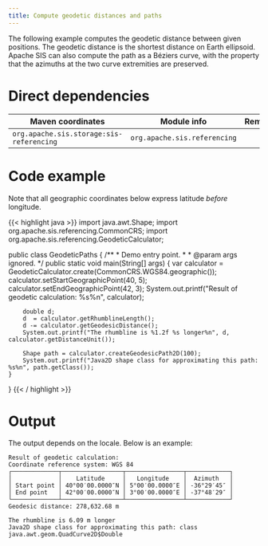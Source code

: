 ```yaml
---
title: Compute geodetic distances and paths
---
```


The following example computes the geodetic distance between given positions.
The geodetic distance is the shortest distance on Earth ellipsoid.
Apache SIS can also compute the path as a Béziers curve,
with the property that the azimuths at the two curve extremities are preserved.


# Direct dependencies

Maven coordinates                        | Module info                  | Remarks
---------------------------------------- | ---------------------------- | -------
`org.apache.sis.storage:sis-referencing` | `org.apache.sis.referencing` |


# Code example

Note that all geographic coordinates below express latitude *before* longitude.

{{< highlight java >}}
import java.awt.Shape;
import org.apache.sis.referencing.CommonCRS;
import org.apache.sis.referencing.GeodeticCalculator;

public class GeodeticPaths {
    /**
     * Demo entry point.
     *
     * @param  args  ignored.
     */
    public static void main(String[] args) {
        var calculator = GeodeticCalculator.create(CommonCRS.WGS84.geographic());
        calculator.setStartGeographicPoint(40, 5);
        calculator.setEndGeographicPoint(42, 3);
        System.out.printf("Result of geodetic calculation: %s%n", calculator);

        double d;
        d  = calculator.getRhumblineLength();
        d -= calculator.getGeodesicDistance();
        System.out.printf("The rhumbline is %1.2f %s longer%n", d, calculator.getDistanceUnit());

        Shape path = calculator.createGeodesicPath2D(100);
        System.out.printf("Java2D shape class for approximating this path: %s%n", path.getClass());
    }
}
{{< / highlight >}}


# Output

The output depends on the locale.
Below is an example:

```
Result of geodetic calculation:
Coordinate reference system: WGS 84
┌─────────────┬─────────────────┬────────────────┬────────────┐
│             │    Latitude     │   Longitude    │  Azimuth   │
│ Start point │ 40°00′00.0000″N │ 5°00′00.0000″E │ -36°29′45″ │
│ End point   │ 42°00′00.0000″N │ 3°00′00.0000″E │ -37°48′29″ │
└─────────────┴─────────────────┴────────────────┴────────────┘
Geodesic distance: 278,632.68 m

The rhumbline is 6.09 m longer
Java2D shape class for approximating this path: class java.awt.geom.QuadCurve2D$Double
```
